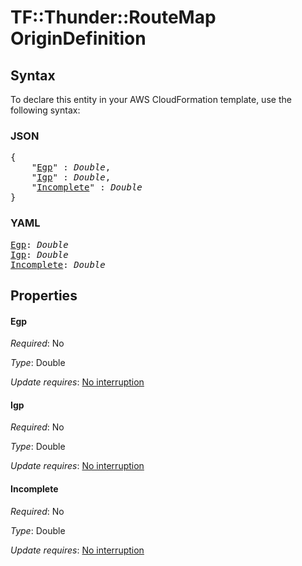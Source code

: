 # TF::Thunder::RouteMap OriginDefinition

## Syntax

To declare this entity in your AWS CloudFormation template, use the following syntax:

### JSON

<pre>
{
    "<a href="#egp" title="Egp">Egp</a>" : <i>Double</i>,
    "<a href="#igp" title="Igp">Igp</a>" : <i>Double</i>,
    "<a href="#incomplete" title="Incomplete">Incomplete</a>" : <i>Double</i>
}
</pre>

### YAML

<pre>
<a href="#egp" title="Egp">Egp</a>: <i>Double</i>
<a href="#igp" title="Igp">Igp</a>: <i>Double</i>
<a href="#incomplete" title="Incomplete">Incomplete</a>: <i>Double</i>
</pre>

## Properties

#### Egp

_Required_: No

_Type_: Double

_Update requires_: [No interruption](https://docs.aws.amazon.com/AWSCloudFormation/latest/UserGuide/using-cfn-updating-stacks-update-behaviors.html#update-no-interrupt)

#### Igp

_Required_: No

_Type_: Double

_Update requires_: [No interruption](https://docs.aws.amazon.com/AWSCloudFormation/latest/UserGuide/using-cfn-updating-stacks-update-behaviors.html#update-no-interrupt)

#### Incomplete

_Required_: No

_Type_: Double

_Update requires_: [No interruption](https://docs.aws.amazon.com/AWSCloudFormation/latest/UserGuide/using-cfn-updating-stacks-update-behaviors.html#update-no-interrupt)

